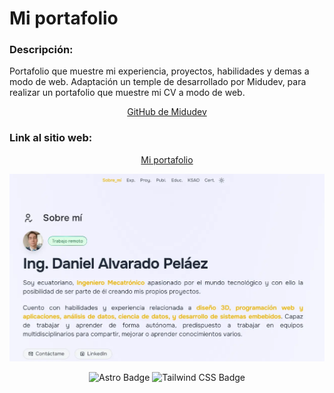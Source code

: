 # Mi portafolio

### Descripción:

Portafolio que muestre mi experiencia, proyectos, habilidades y demas a modo de web.
Adaptación un temple de desarrollado por Midudev, para realizar un portafolio que muestre mi CV a modo de web.

<div align="center">

[GitHub de Midudev](https://github.com/midudev)

</div>

### Link al sitio web:

<div align="center">

[Mi portafolio](https://daap213.github.io/MiPortafolio/)

</div>

<div align="center">
<a href="https://daap213.github.io/Portafolio_Astro/">
<img src="./public/img/Miporfolio.webp">
</a>
</div>

<div align="center">

![Astro Badge](https://img.shields.io/badge/Astro-FF3E00?logo=astro&logoColor=fff&style=flat)
![Tailwind CSS Badge](https://img.shields.io/badge/Tailwind%20CSS-06B6D4?logo=tailwindcss&logoColor=fff&style=flat)

</div>

<p></p>
